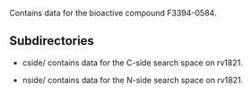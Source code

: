 Contains data for the bioactive compound F3394-0584.

## Subdirectories

- cside/ contains data for the C-side search space on rv1821.

- nside/ contains data for the N-side search space on rv1821.


